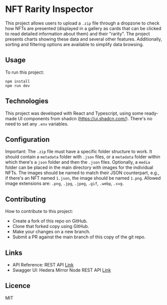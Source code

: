 # NFT Rarity Inspector

This project allows users to upload a `.zip` file through a dropzone to check how NFTs are presented (displayed in a gallery as cards that can be clicked to read detailed information about them) and their "rarity". The project presents charts showing these data and several other features. Additionally, sorting and filtering options are available to simplify data browsing.

## Usage

To run this project:

```
npm install
npm run dev
```

## Technologies

This project was developed with React and Typescript, using some ready-made UI components from shadcn (https://ui.shadcn.com/).
There's no need to set any `.env` variables.

## Configuration

Important: The `.zip` file must have a specific folder structure to work. It should contain a `metadata` folder with `.json` files, or a `metadata` folder within which there's a `json` folder and then the `.json` files. Optionally, a `media` folder can be placed in the main directory with images for the individual NFTs. The images should be named to match their JSON counterpart, e.g., if there's an NFT named `1.json`, the image should be named `1.png`.
Allowed image extensions are: `.png`, `.jpg`, `.jpeg`, `.gif`, `.webp`, `.svg`.

## Contributing

How to contribute to this project:

- Create a fork of this repo on GitHub.
- Clone that forked copy using GitHub.
- Make your changes on a new branch.
- Submit a PR against the main branch of this copy of the git repo.

## Links

- API Reference: REST API [Link](https://docs.hedera.com/hedera/sdks-and-apis/rest-api)
- Swagger UI: Hedera Mirror Node REST API [Link](https://testnet.mirrornode.hedera.com/api/v1/docs/)

## Licence

MIT
